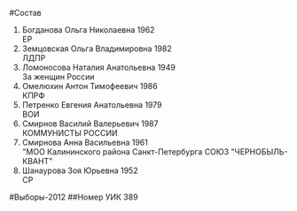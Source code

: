 #Состав
1. Богданова Ольга Николаевна 1962   
    ЕР
2. Земцовская Ольга Владимировна 1982   
    ЛДПР
3. Ломоносова Наталия Анатольевна 1949   
    За женщин России
4. Омелюхин Антон Тимофеевич 1986   
    КПРФ
5. Петренко Евгения Анатольевна 1979   
    ВОИ
6. Смирнов Василий Валерьевич 1987   
    КОММУНИСТЫ РОССИИ
7. Смирнова Анна Васильевна 1961   
    "МОО Калининского района Санкт-Петербурга СОЮЗ "ЧЕРНОБЫЛЬ- КВАНТ"
8. Шанаурова Зоя Юрьевна 1952   
    СР

#Выборы-2012
##Номер УИК
389